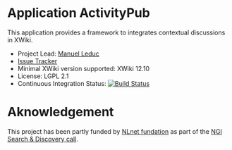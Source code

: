 # Application ActivityPub

This application provides a framework to integrates contextual discussions in XWiki.

* Project Lead: [Manuel Leduc](https://www.xwiki.org/xwiki/bin/view/XWiki/mleduc) <!-- * [Documentation & Download](https://extensions.xwiki.org/xwiki/bin/view/Extension/ActivityPub%20Application/) -->
* [Issue Tracker](https://jira.xwiki.org/projects/DISCUSSION) 
* Minimal XWiki version supported: XWiki 12.10
* License: LGPL 2.1
* Continuous Integration Status: [![Build Status](https://ci.xwiki.org/job/XWiki%20Contrib/job/application-discussions/job/master/badge/icon)](https://ci.xwiki.org/job/XWiki%20Contrib/job/application-discussions/job/master/)
<!-- * Translations:
  * [ActivityPub UI](https://l10n.xwiki.org/projects/xwiki-contrib/activitypub-ui/)
  * [ActivityPub Notifications](https://l10n.xwiki.org/projects/xwiki-contrib/activitypub-notifications/)
-->

# Aknowledgement

This project has been partly funded by [NLnet fundation](https://nlnet.nl) as part of the [NGI Search & Discovery call](https://nlnet.nl/project/WikiActivityPub/).